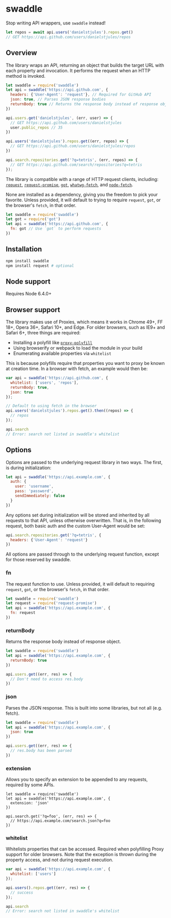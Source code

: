# swaddle

Stop writing API wrappers, use `swaddle` instead!

``` javascript
let repos = await api.users('danielstjules').repos.get()
// GET https://api.github.com/users/danielstjules/repos
```

## Overview

The library wraps an API, returning an object that builds the target URL with
each property and invocation. It performs the request when an HTTP method is
invoked.

``` javascript
let swaddle = require('swaddle')
let api = swaddle('https://api.github.com', {
  headers: {'User-Agent': 'request'}, // Required for GitHub API
  json: true, // Parses JSON response bodies
  returnBody: true // Returns the response body instead of response object
})

api.users.get('danielstjules', (err, user) => {
  // GET https://api.github.com/users/danielstjules
  user.public_repos // 35
})

api.users('danielstjules').repos.get((err, repos) => {
  // GET https://api.github.com/users/danielstjules/repos
})

api.search.repositories.get('?q=tetris', (err, repos) => {
  // GET https://api.github.com/search/repositories?q=tetris
});
```

The library is compatible with a range of HTTP request clients,
including:
[`request`](https://github.com/request/request),
[`request-promise`](https://github.com/request-promise),
[`got`](https://github.com/sindresorhus/got),
[`whatwg-fetch`](https://github.com/github/fetch), and
[`node-fetch`](https://github.com/bitinn/node-fetch).

None are installed as a dependency, giving you the freedom to pick your
favorite. Unless provided, it will default to trying to require `request`,
`got`, or the browser's `fetch`, in that order.

``` javascript
let swaddle = require('swaddle')
let got = require('got')
let api = swaddle('https://api.github.com', {
  fn: got // Use `got` to perform requests
})
```

## Installation

``` bash
npm install swaddle
npm install request # optional
```

## Node support

Requires Node 6.4.0+

## Browser support

The library makes use of Proxies, which means it works in Chrome 49+, FF 18+,
Opera 36+, Safari 10+, and Edge. For older browsers, such as IE9+ and Safari 6+,
three things are required:
* Installing a polyfill like
  [`proxy-polyfill`](https://github.com/GoogleChrome/proxy-polyfill)
* Using browserify or webpack to load the module in your build
* Enumerating available properties via `whitelist`

This is because polyfills require that properties you want to proxy be known at
creation time. In a browser with fetch, an example would then be:

``` javascript
var api = swaddle('https://api.github.com', {
  whitelist: ['users', 'repos'],
  returnBody: true,
  json: true
});

// Default to using fetch in the browser
api.users('danielstjules').repos.get().then((repos) => {
  // repos
});

api.search
// Error: search not listed in swaddle's whitelist
```

## Options

Options are passed to the underlying request library in two ways. The first,
is during initialization:

``` javascript
let api = swaddle('https://api.example.com', {
  auth: {
    user: 'username',
    pass: 'password',
    sendImmediately: false
  }
})
```

Any options set during initialization will be stored and inherited by all
requests to that API, unless otherwise overwritten. That is, in the following
request, both basic auth and the custom User-Agent would be set:

``` javascript
api.search.repositories.get('?q=tetris', {
  headers: {'User-Agent': 'request'}
})
```

All options are passed through to the underlying request function,
except for those reserved by swaddle.

### fn

The request function to use. Unless provided, it will default to requiring
`request`, `got`, or the browser's `fetch`, in that order.

``` javascript
let swaddle = require('swaddle')
let request = require('request-promise')
let api = swaddle('https://api.example.com', {
  fn: request
})
```

### returnBody

Returns the response body instead of response object.

``` javascript
let swaddle = require('swaddle')
let api = swaddle('https://api.example.com', {
  returnBody: true
})

api.users.get((err, res) => {
  // Don't need to access res.body
})
```

### json

Parses the JSON response. This is built into some libraries, but not all
(e.g. fetch).

``` javascript
let swaddle = require('swaddle')
let api = swaddle('https://api.example.com', {
  json: true
})

api.users.get((err, res) => {
  // res.body has been parsed
})
```

### extension

Allows you to specify an extension to be appended to any requests,
required by some APIs.

```
let swaddle = require('swaddle')
let api = swaddle('https://api.example.com', {
  extension: 'json'
})

api.search.get('?q=foo', (err, res) => {
  // https://api.example.com/search.json?q=foo
})
```

### whitelist

Whitelists properties that can be accessed. Required when polyfilling Proxy
support for older browsers. Note that the exception is thrown during the
property access, and not during request execution.

``` javascript
var api = swaddle('https://api.example.com', {
  whitelist: ['users']
});

api.users().repos.get((err, res) => {
  // success
});

api.search
// Error: search not listed in swaddle's whitelist
```
